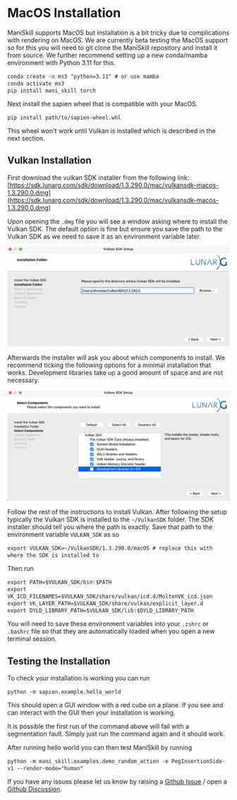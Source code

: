 # MacOS Installation

ManiSkill supports MacOS but installation is a bit tricky due to complications with rendering on MacOS. We are currently beta testing the MacOS support so for this you will need to git clone the ManiSkill repository and install it from source. We further recommend setting up a new conda/mamba environment with Python 3.11 for this.

```
conda create -n ms3 "python=3.11" # or use mamba
conda activate ms3
pip install mani_skill torch
```

Next install the sapien wheel that is compatible with your MacOS.

```
pip install path/to/sapien-wheel.whl
```

This wheel won't work until Vulkan is installed which is described in the next section.

## Vulkan Installation

First download the vulkan SDK installer from the following link: [https://sdk.lunarg.com/sdk/download/1.3.290.0/mac/vulkansdk-macos-1.3.290.0.dmg](https://sdk.lunarg.com/sdk/download/1.3.290.0/mac/vulkansdk-macos-1.3.290.0.dmg)

Upon opening the `.dmg` file you will see a window asking where to install the Vulkan SDK. The default option is fine but ensure you save the path to the Vulkan SDK as we need to save it as an environment variable later.

![](./images/vulkan_path_installation.png)

Afterwards the installer will ask you about which components to install. We recommend ticking the following options for a minimal installation that works. Development libraries take up a good amount of space and are not necessary.

![](./images/vulkan_components_installation.png)

Follow the rest of the instructions to install Vulkan. After following the setup typically the Vulkan SDK is installed to the `~/VulkanSDK` folder. The SDK installer should tell you where the path is exactly. Save that path to the environment variable `VULKAN_SDK` as so

```
export VULKAN_SDK=~/VulkanSDK/1.3.290.0/macOS # replace this with where the SDK is installed to
```

Then run
```
export PATH=$VULKAN_SDK/bin:$PATH
export VK_ICD_FILENAMES=$VULKAN_SDK/share/vulkan/icd.d/MoltenVK_icd.json
export VK_LAYER_PATH=$VULKAN_SDK/share/vulkan/explicit_layer.d
export DYLD_LIBRARY_PATH=$VULKAN_SDK/lib:$DYLD_LIBRARY_PATH
```

You will need to save these environment variables into your `.zshrc` or `.bashrc` file so that they are automatically loaded when you open a new terminal session.

## Testing the Installation

To check your installation is working you can run

```
python -m sapien.example.hello_world
```

This should open a GUI window with a red cube on a plane. If you see and can interact with the GUI then your installation is working.

It is possible the first run of the command above will fail with a segmentation fault. Simply just run the command again and it should work.

After running hello world you can then test ManiSkill by running

```
python -m mani_skill.examples.demo_random_action -e PegInsertionSide-v1 --render-mode="human"
```

If you have any issues please let us know by raising a [Github Issue](https://github.com/haosulab/ManiSkill/issues) / open a [Github Discussion](https://github.com/haosulab/ManiSkill/discussions).